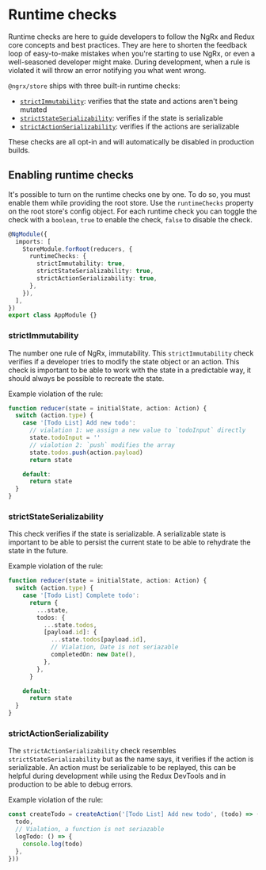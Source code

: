 # Runtime checks

Runtime checks are here to guide developers to follow the NgRx and Redux core concepts and best practices. They are here to shorten the feedback loop of easy-to-make mistakes when you're starting to use NgRx, or even a well-seasoned developer might make. During development, when a rule is violated it will throw an error notifying you what went wrong.

`@ngrx/store` ships with three built-in runtime checks:

- [`strictImmutability`](#strictimmutability): verifies that the state and actions aren't being mutated
- [`strictStateSerializability`](#strictstateserializability): verifies if the state is serializable
- [`strictActionSerializability`](#strictactionserializability): verifies if the actions are serializable

These checks are all opt-in and will automatically be disabled in production builds.

## Enabling runtime checks

It's possible to turn on the runtime checks one by one. To do so, you must enable them while providing the root store. Use the `runtimeChecks` property on the root store's config object. For each runtime check you can toggle the check with a `boolean`, `true` to enable the check, `false` to disable the check.

```ts
@NgModule({
  imports: [
    StoreModule.forRoot(reducers, {
      runtimeChecks: {
        strictImmutability: true,
        strictStateSerializability: true,
        strictActionSerializability: true,
      },
    }),
  ],
})
export class AppModule {}
```

### strictImmutability

The number one rule of NgRx, immutability. This `strictImmutability` check verifies if a developer tries to modify the state object or an action. This check is important to be able to work with the state in a predictable way, it should always be possible to recreate the state.

Example violation of the rule:

```ts
function reducer(state = initialState, action: Action) {
  switch (action.type) {
    case '[Todo List] Add new todo':
      // vialation 1: we assign a new value to `todoInput` directly
      state.todoInput = ''
      // vialotion 2: `push` modifies the array
      state.todos.push(action.payload)
      return state

    default:
      return state
  }
}
```

### strictStateSerializability

This check verifies if the state is serializable. A serializable state is important to be able to persist the current state to be able to rehydrate the state in the future.

Example violation of the rule:

```ts
function reducer(state = initialState, action: Action) {
  switch (action.type) {
    case '[Todo List] Complete todo':
      return {
        ...state,
        todos: {
          ...state.todos,
          [payload.id]: {
            ...state.todos[payload.id],
            // Vialation, Date is not seriazable
            completedOn: new Date(),
          },
        },
      }

    default:
      return state
  }
}
```

### strictActionSerializability

The `strictActionSerializability` check resembles `strictStateSerializability` but as the name says, it verifies if the action is serializable. An action must be serializable to be replayed, this can be helpful during development while using the Redux DevTools and in production to be able to debug errors.

Example violation of the rule:

```ts
const createTodo = createAction('[Todo List] Add new todo', (todo) => ({
  todo,
  // Vialation, a function is not seriazable
  logTodo: () => {
    console.log(todo)
  },
}))
```
